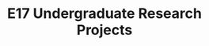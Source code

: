 ---
layout: project_batch
title: E17 Undergraduate Research Projects
permalink: /4yp/e17/
has_children: true
parent: Undergraduate Research Projects
batch: e17
code: 4yp

readmore: "https://docs.google.com/document/d/1CVqfS3hvefZb8WxHom4tcfjRyJ-YJSwbAzvpuxZ779M/edit?usp=sharing"

search_exclude: true
default_thumb_image: /data/categories/4yp/thumbnail.jpg
description: Research projects carried out by final year Computer Engineering students as part of coursework
---